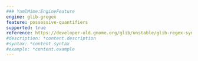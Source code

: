 ```yaml
---
### YamlMime:EngineFeature
engine: glib-gregex
feature: possessive-quantifiers
supported: true
reference: https://developer-old.gnome.org/glib/unstable/glib-regex-syntax.html#id-1.5.25.15
#description: *content.description
#syntax: *content.syntax
#example: *content.example
---
```

